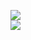 [![](https://img.shields.io/badge/Made%20With-Github%20Spray-lightgrey.svg?style=for-the-badge&logo=github)](https://github.com/Annihil/github-spray#5502)  
[![](https://i.imgur.com/2DrTn0Z.gif)](https://github.com/Annihil/github-spray)